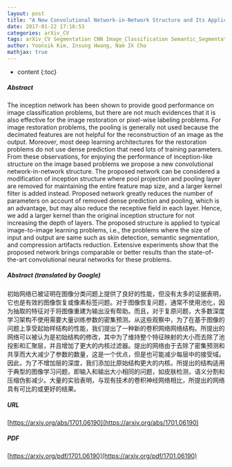 ```yaml
---
layout: post
title: "A New Convolutional Network-in-Network Structure and Its Applications in Skin Detection, Semantic Segmentation, and Artifact Reduction"
date: 2017-01-22 17:16:53
categories: arXiv_CV
tags: arXiv_CV Segmentation CNN Image_Classification Semantic_Segmentation Classification Deep_Learning Prediction Detection
author: Yoonsik Kim, Insung Hwang, Nam Ik Cho
mathjax: true
---
```


* content
{:toc}

##### Abstract
The inception network has been shown to provide good performance on image classification problems, but there are not much evidences that it is also effective for the image restoration or pixel-wise labeling problems. For image restoration problems, the pooling is generally not used because the decimated features are not helpful for the reconstruction of an image as the output. Moreover, most deep learning architectures for the restoration problems do not use dense prediction that need lots of training parameters. From these observations, for enjoying the performance of inception-like structure on the image based problems we propose a new convolutional network-in-network structure. The proposed network can be considered a modification of inception structure where pool projection and pooling layer are removed for maintaining the entire feature map size, and a larger kernel filter is added instead. Proposed network greatly reduces the number of parameters on account of removed dense prediction and pooling, which is an advantage, but may also reduce the receptive field in each layer. Hence, we add a larger kernel than the original inception structure for not increasing the depth of layers. The proposed structure is applied to typical image-to-image learning problems, i.e., the problems where the size of input and output are same such as skin detection, semantic segmentation, and compression artifacts reduction. Extensive experiments show that the proposed network brings comparable or better results than the state-of-the-art convolutional neural networks for these problems.

##### Abstract (translated by Google)
初始网络已被证明在图像分类问题上提供了良好的性能，但没有太多的证据表明，它也是有效的图像恢复或像素标签问题。对于图像恢复问题，通常不使用池化，因为抽取的特征对于将图像重建为输出没有帮助。而且，对于复原问题，大多数深度学习架构不使用需要大量训练参数的密集预测。从这些观察中，为了在基于图像的问题上享受起始样结构的性能，我们提出了一种新的卷积网络网络结构。所提出的网络可以被认为是初始结构的修改，其中为了维持整个特征映射的大小而去除了池投影和汇聚层，并且增加了更大的内核过滤器。提出的网络由于去除了密集预测和共享而大大减少了参数的数量，这是一个优点，但是也可能减少每层中的接受域。因此，为了不增加层的深度，我们添加比原始结构更大的内核。所提出的结构适用于典型的图像学习问题，即输入和输出大小相同的问题，如皮肤检测，语义分割和压缩伪影减少。大量的实验表明，与现有技术的卷积神经网络相比，所提出的网络具有可比的或更好的结果。

##### URL
[https://arxiv.org/abs/1701.06190](https://arxiv.org/abs/1701.06190)

##### PDF
[https://arxiv.org/pdf/1701.06190](https://arxiv.org/pdf/1701.06190)

